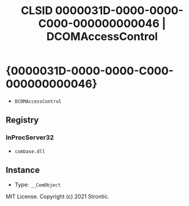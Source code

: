 ﻿---
title: "CLSID 0000031D-0000-0000-C000-000000000046 | DCOMAccessControl"
excerpt: What is COM-Object CLSID 0000031D-0000-0000-C000-000000000046?
---

# {0000031D-0000-0000-C000-000000000046}

* `DCOMAccessControl`

## Registry


### InProcServer32

* `combase.dll`

## Instance

* Type: `__ComObject`

MIT License. Copyright (c) 2021 Strontic.


